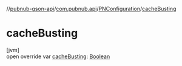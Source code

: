//[pubnub-gson-api](../../../index.md)/[com.pubnub.api](../index.md)/[PNConfiguration](index.md)/[cacheBusting](cache-busting.md)

# cacheBusting

[jvm]\
open override var [cacheBusting](cache-busting.md): [Boolean](https://kotlinlang.org/api/latest/jvm/stdlib/kotlin/-boolean/index.html)
